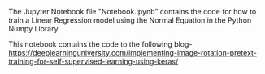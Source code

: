 The Jupyter Notebook file "Notebook.ipynb" contains the code for how to train a Linear Regression model using the Normal Equation in the Python Numpy Library.

This notebook contains the code to the following blog- https://deeplearninguniversity.com/implementing-image-rotation-pretext-training-for-self-supervised-learning-using-keras/
